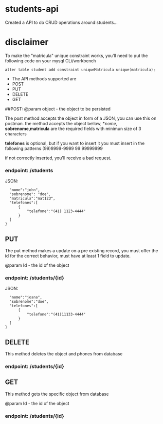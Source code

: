 # students-api
Created a API to do CRUD operations around students...

# disclaimer
To make the "matricula" unique constraint works, you'll need to put the following code on your mysql CLi/workbench

```alter table student add constraint uniqueMatricula unique(matricula);```

- The API methods supported are
- POST
- PUT
- DELETE
- GET

##POST:
@param object - the object to be persisted

The post method accepts the object in form of a JSON, you can use this on postman.
the method accepts the object bellow, **nome*, **sobrenome**,**matricula** are the required fields with minimun size of 3 characters

**telefones** is optional, but if you want to insert it you must insert in the following patterns
(99)9999-9999
99 99999999

if not correctly inserted, you'll receive a bad request.

### endpoint: /students
  
JSON:
  ``` {
    "nome":"john",
    "sobrenome": "doe",
    "matricula":"mat123",
    "telefones":[
        {
            "telefone":"(41) 1123-4444"
        }
    ]
  } 
  ```
  
## PUT
The put method makes a update on a pre existing record, you must offer the id for the correct behavior, must have at least 1 field to update.

@param Id - the id of the object

### endpoint: /students/{id}

JSON:
  ``` {
    "nome":"joana",
    "sobrenome":"doe",
    "telefones":[
        {
            "telefone":"(41)11133-4444"
        }
    ]
  } 
  ```

## DELETE
This method deletes the object and phones from database

### endpoint: /students/{id}

## GET 
This method gets the specific object from database

@param Id - the id of the object

### endpoint: /students/{id}



